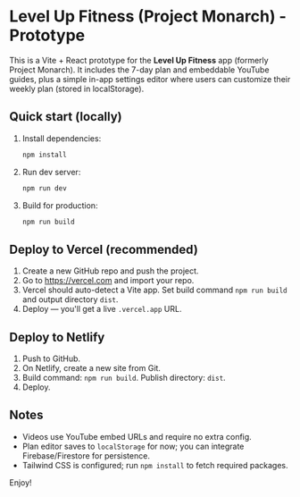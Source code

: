 # Level Up Fitness (Project Monarch) - Prototype

This is a Vite + React prototype for the **Level Up Fitness** app (formerly Project Monarch).
It includes the 7-day plan and embeddable YouTube guides, plus a simple in-app settings editor
where users can customize their weekly plan (stored in localStorage).

## Quick start (locally)

1. Install dependencies:
   ```bash
   npm install
   ```

2. Run dev server:
   ```bash
   npm run dev
   ```

3. Build for production:
   ```bash
   npm run build
   ```

## Deploy to Vercel (recommended)

1. Create a new GitHub repo and push the project.
2. Go to https://vercel.com and import your repo.
3. Vercel should auto-detect a Vite app. Set build command `npm run build` and output directory `dist`.
4. Deploy — you'll get a live `.vercel.app` URL.

## Deploy to Netlify

1. Push to GitHub.
2. On Netlify, create a new site from Git.
3. Build command: `npm run build`. Publish directory: `dist`.
4. Deploy.

## Notes

- Videos use YouTube embed URLs and require no extra config.
- Plan editor saves to `localStorage` for now; you can integrate Firebase/Firestore for persistence.
- Tailwind CSS is configured; run `npm install` to fetch required packages.

Enjoy!